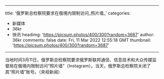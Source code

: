 
---
title: '俄罗斯总检察院要求在俄境内限制访问_照片墙_'
categories: 
 - 新媒体
 - 36kr
 - 快讯
headimg: 'https://picsum.photos/400/300?random=3687'
author: 36kr
comments: false
date: Fri, 11 Mar 2022 12:55:18 GMT
thumbnail: 'https://picsum.photos/400/300?random=3687'
---

<div>   
当地时间3月11日，俄罗斯总检察院要求俄罗斯联邦通信、信息技术和大众传媒监督局在俄境内限制访问“照片墙”（Instagram）。当天，俄罗斯总检察院关闭了其“照片墙”账号。（央视新闻）  
</div>
            